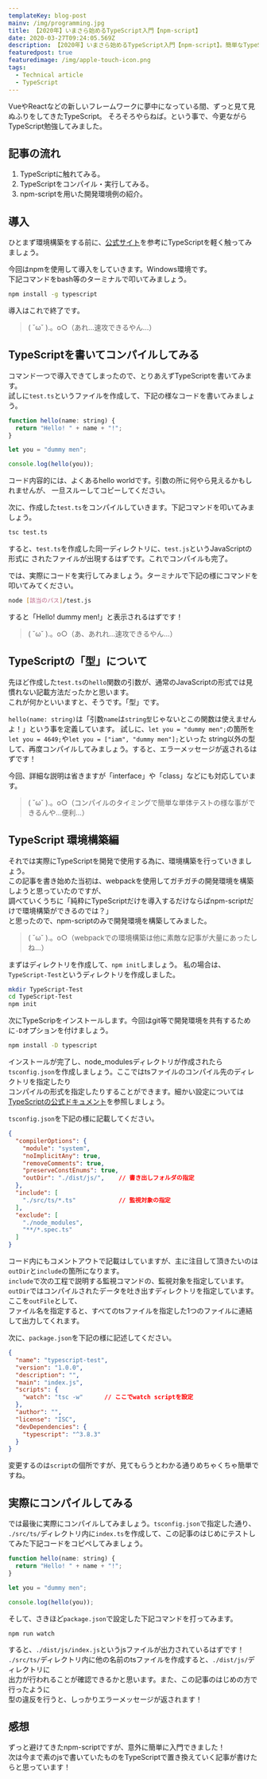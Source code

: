 ```yaml
---
templateKey: blog-post
mainv: /img/programming.jpg
title: 【2020年】いまさら始めるTypeScript入門【npm-script】
date: 2020-03-27T09:24:05.569Z
description: 【2020年】いまさら始めるTypeScript入門【npm-script】。簡単なTypeScriptを実際に実装してみます。この記事を書き始めた際は、webpackを用いて開発環境を構築する手順の紹介をしようかと思ったのですが、調べているうちに「純粋にTypeScriptだけを導入するだけならばnpm-scriptだけで環境構築ができるのでは？」と思ったので、npm-scriptでコンパイルを行う方法を紹介します。
featuredpost: true
featuredimage: /img/apple-touch-icon.png
tags:
  - Technical article
  - TypeScript
---
```


VueやReactなどの新しいフレームワークに夢中になっている間、ずっと見て見ぬふりをしてきたTypeScript。
そろそろやらねば。という事で、今更ながらTypeScript勉強してみました。

## 記事の流れ
1. TypeScriptに触れてみる。
2. TypeScriptをコンパイル・実行してみる。
3. npm-scriptを用いた開発環境例の紹介。

## 導入
ひとまず環境構築をする前に、[公式サイト](https://www.typescriptlang.org/)を参考にTypeScriptを軽く触ってみましょう。


今回はnpmを使用して導入をしていきます。Windows環境です。<br>
下記コマンドをbash等のターミナルで叩いてみましょう。

```bash
npm install -g typescript
```

導入はこれで終了です。
>( ˘ω˘ ).。o○（あれ…速攻できるやん…）

## TypeScriptを書いてコンパイルしてみる
コマンド一つで導入できてしまったので、とりあえずTypeScriptを書いてみます。<br>
試しに`test.ts`というファイルを作成して、下記の様なコードを書いてみましょう。

```javascript
function hello(name: string) {
  return "Hello! " + name + "!";
}

let you = "dummy men";

console.log(hello(you));
```
コード内容的には、よくあるhello worldです。引数の所に何やら見えるかもしれませんが、
一旦スルーしてコピーしてください。

次に、作成した`test.ts`をコンパイルしていきます。下記コマンドを叩いてみましょう。
```bash
tsc test.ts
```
すると、`test.ts`を作成した同一ディレクトリに、`test.js`というJavaScriptの形式に
されたファイルが出現するはずです。これでコンパイルも完了。

では、実際にコードを実行してみましょう。ターミナルで下記の様にコマンドを叩いてみてください。
```bash
node [該当のパス]/test.js
```

すると「Hello! dummy men!」と表示されるはずです！
>( ˘ω˘ ).。o○（あ、あれれ…速攻できるやん…）

## TypeScriptの「型」について
先ほど作成した`test.ts`の`hello`関数の引数が、通常のJavaScriptの形式では見慣れない記載方法だったかと思います。<br>
これが何かといいますと、そうです。「型」です。

`hello(name: string)`は「引数`name`は`string型`じゃないとこの関数は使えませんよ！」という事を定義しています。
試しに、`let you = "dummy men";`の箇所を`let you = 4649;`や`let you = ["iam", "dummy men"];`といった
string以外の型して、再度コンパイルしてみましょう。すると、エラーメッセージが返されるはずです！

今回、詳細な説明は省きますが「interface」や「class」などにも対応しています。
>( ˘ω˘ ).。o○（コンパイルのタイミングで簡単な単体テストの様な事ができるんや…便利…）

## TypeScript 環境構築編

それでは実際にTypeScriptを開発で使用する為に、環境構築を行っていきましょう。<br>
この記事を書き始めた当初は、webpackを使用してガチガチの開発環境を構築しようと思っていたのですが、<br>
調べていくうちに「純粋にTypeScriptだけを導入するだけならばnpm-scriptだけで環境構築ができるのでは？」<br>
と思ったので、npm-scriptのみで開発環境を構築してみました。

> ( ˘ω˘ ).。o○（webpackでの環境構築は他に素敵な記事が大量にあったしね…）

まずはディレクトリを作成して、`npm init`しましょう。
私の場合は、`TypeScript-Test`というディレクトリを作成しました。
```bash
mkdir TypeScript-Test
cd TypeScript-Test
npm init
```

次にTypeScripをインストールします。今回はgit等で開発環境を共有するために`-D`オプションを付けましょう。
```bash
npm install -D typescript
```

インストールが完了し、node_modulesディレクトリが作成されたら<br>
`tsconfig.json`を作成しましょう。ここではtsファイルのコンパイル先のディレクトリを指定したり<br>
コンパイルの形式を指定したりすることができます。細かい設定については[TypeScriptの公式ドキュメント](https://www.typescriptlang.org/docs/handbook/tsconfig-json.html)を参照しましょう。<br>

`tsconfig.json`を下記の様に記載してください。
```json
{
  "compilerOptions": {
    "module": "system",
    "noImplicitAny": true,
    "removeComments": true,
    "preserveConstEnums": true,
    "outDir": "./dist/js/",    // 書き出しフォルダの指定
  },
  "include": [
    "./src/ts/*.ts"            // 監視対象の指定
  ],
  "exclude": [
    "./node_modules",
    "**/*.spec.ts"
  ]
}
```
コード内にもコメントアウトで記載はしていますが、主に注目して頂きたいのは`outDir`と`include`の箇所になります。<br>
`include`で次の工程で説明する監視コマンドの、監視対象を指定しています。<br>
`outDir`ではコンパイルされたデータを吐き出すディレクトリを指定しています。ここを`outFile`として、<br>
ファイル名を指定すると、すべてのtsファイルを指定した1つのファイルに連結して出力してくれます。

次に、`package.json`を下記の様に記述してください。
```json
{
  "name": "typescript-test",
  "version": "1.0.0",
  "description": "",
  "main": "index.js",
  "scripts": {
    "watch": "tsc -w"      // ここでwatch scriptを設定
  },
  "author": "",
  "license": "ISC",
  "devDependencies": {
    "typescript": "^3.8.3"
  }
}
```
変更するのは`script`の個所ですが、見てもらうとわかる通りめちゃくちゃ簡単ですね。

## 実際にコンパイルしてみる
では最後に実際にコンパイルしてみましょう。`tsconfig.json`で指定した通り、
`./src/ts/`ディレクトリ内に`index.ts`を作成して、この記事のはじめにテストしてみた下記コードをコピペしてみましょう。
```js
function hello(name: string) {
  return "Hello! " + name + "!";
}

let you = "dummy men";

console.log(hello(you));
```
そして、さきほど`package.json`で設定した下記コマンドを打ってみます。
```
npm run watch
```

すると、`./dist/js/index.js`というjsファイルが出力されているはずです！<br>
`./src/ts/`ディレクトリ内に他の名前のtsファイルを作成すると、`./dist/js/`ディレクトリに<br>
出力が行われることが確認できるかと思います。また、この記事のはじめの方で行ったように<br>
型の違反を行うと、しっかりエラーメッセージが返されます！

## 感想
ずっと避けてきたnpm-scriptですが、意外に簡単に入門できました！<br>
次は今まで素のjsで書いていたものをTypeScriptで置き換えていく記事が書けたらと思っています！